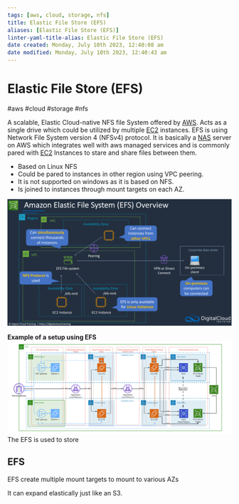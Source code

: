 ```yaml
---
tags: [aws, cloud, storage, nfs]
title: Elastic File Store (EFS)
aliases: [Elastic File Store (EFS)]
linter-yaml-title-alias: Elastic File Store (EFS)
date created: Monday, July 10th 2023, 12:40:08 am
date modified: Monday, July 10th 2023, 12:40:43 am
---
```

# Elastic File Store (EFS)
#aws #cloud #storage #nfs

A scalable, Elastic Cloud-native NFS file System offered by [AWS](Cloud%20Computing/AWS/AWS.md). Acts as a single drive which could be utilized by multiple [EC2](Cloud%20Computing/AWS/Compute/EC2.md) instances. EFS is using Network File System version 4 (NFSv4) protocol. It is basically a [NAS](Networking/NAS.md) server on AWS which integrates well with aws managed services and is commonly pared with [EC2](Cloud%20Computing/AWS/Compute/EC2.md) Instances to stare and share files between them. 

- Based on Linux NFS
- Could be pared to instances in other region using VPC peering.
- It is not supported on windows as it is based on NFS.
- Is joined to instances through mount targets on each AZ.



![](Attachments/Pasted%20image%2020230308232301.png)


**Example of a setup using EFS**
![](Attachments/Pasted%20image%2020230308232704.png)
The EFS is used to store 







## EFS 
EFS create multiple mount targets to mount to various AZs

It can expand elastically just like an S3.

